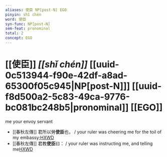 ```yaml
---
aliases: 使臣 NP[post-N] EGO
pinyin: shǐ chén
word: 使臣
syn-func: NP[post-N]
sem-feat: pronominal
total: 2
concept: EGO 
---
```

# [[使臣]] *[[shǐ chén]]*  [[uuid-0c513944-f90e-42df-a8ad-65300f05c945|NP[post-N]]] [[uuid-f8d500a2-5c83-49ca-9776-bc081bc248b5|pronominal]] [[EGO]]
me your envoy servant
 - [[春秋左傳]] 君所以勞**使臣**也， / your ruler was cheering me for the toil of my embassy;[HXWD](https://hxwd.org/textview.html?location=KR1e0001_tls_009-77a.22)
 - [[春秋左傳]] 君教**使臣**曰： / your ruler was instructing me, and telling me[HXWD](https://hxwd.org/textview.html?location=KR1e0001_tls_009-77a.25)